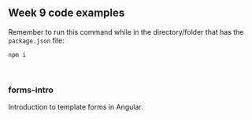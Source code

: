 ## Week 9 code examples

Remember to run this command while in the directory/folder that has the `package.json` file:

```
npm i
```

<br>

### forms-intro

Introduction to template forms in Angular.  

<br>
